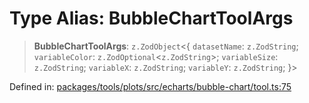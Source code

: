 # Type Alias: BubbleChartToolArgs

> **BubbleChartToolArgs**: `z.ZodObject`\<\{ `datasetName`: `z.ZodString`; `variableColor`: `z.ZodOptional`\<`z.ZodString`\>; `variableSize`: `z.ZodString`; `variableX`: `z.ZodString`; `variableY`: `z.ZodString`; \}\>

Defined in: [packages/tools/plots/src/echarts/bubble-chart/tool.ts:75](https://github.com/GeoDaCenter/openassistant/blob/dc72d81a35cf8e46295657303846fbb4ad891993/packages/tools/plots/src/echarts/bubble-chart/tool.ts#L75)
